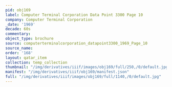 ```yaml
---
pid: obj169
label: Computer Terminal Corporation Data Point 3300 Page 10
company: Computer Terminal Corporation
_date: '1969'
decade: 60s
commentary: 
object_type: brochure
source: computerterminalcorporation_datapoint3300_1969_Page_10
source_name: 
order: '168'
layout: qatar_item
collection: temp_collection
thumbnail: "/img/derivatives/iiif/images/obj169/full/250,/0/default.jpg"
manifest: "/img/derivatives/iiif/obj169/manifest.json"
full: "/img/derivatives/iiif/images/obj169/full/1140,/0/default.jpg"
---
```

